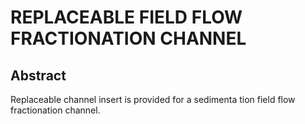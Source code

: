 # REPLACEABLE FIELD FLOW FRACTIONATION CHANNEL

## Abstract
Replaceable channel insert is provided for a sedimenta tion field flow fractionation channel.